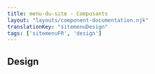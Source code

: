 ```yaml
---
title: menu-du-site - Composants
layout: "layouts/component-documentation.njk"
translationKey: "sitemenuDesign"
tags: ['sitemenuFR', 'design']
---
```


## Design